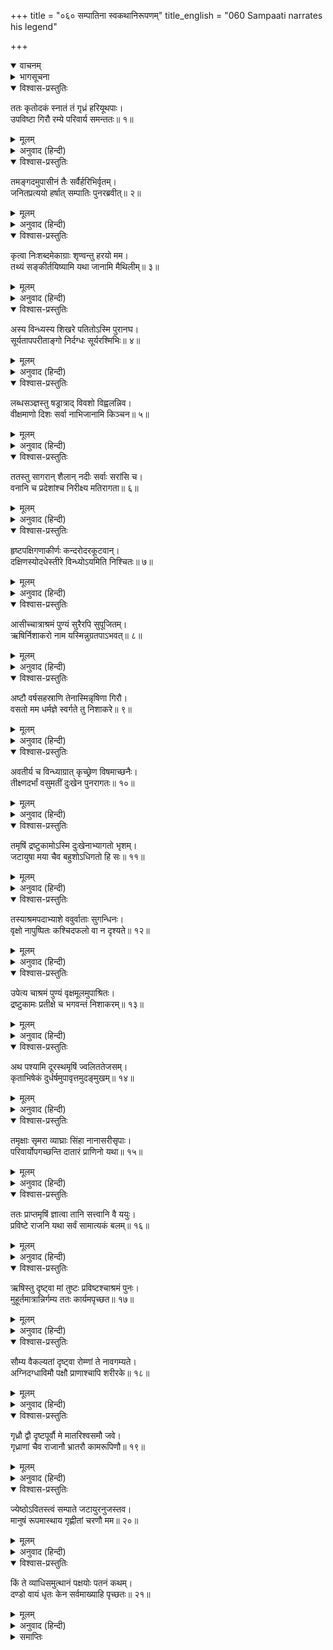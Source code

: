 +++
title = "०६० सम्पातिना स्वकथानिरूपणम्"
title_english = "060 Sampaati narrates his legend"

+++
<details open><summary>वाचनम्</summary>
<div caption="श्रीराम-हरिसीताराममूर्ति-घनपाठिभ्यां वचनम्" class="audioEmbed" src="https://archive.org/download/Ramayana-recitation-Sriram-harisItArAmamUrti-Ghanapaati-v2/Kanda_4/Kanda_4_KSK-060-Sampaati_narrates_his_legend.mp3"></div>
</details>

<details><summary>भागसूचना</summary>

60. सम्पातिकी आत्मकथा
</details>

<details open><summary>विश्वास-प्रस्तुतिः</summary>

ततः कृतोदकं स्नातं तं गृध्रं हरियूथपाः।  
उपविष्टा गिरौ रम्ये परिवार्य समन्ततः॥ १॥
</details>

<details><summary>मूलम्</summary>

ततः कृतोदकं स्नातं तं गृध्रं हरियूथपाः।  
उपविष्टा गिरौ रम्ये परिवार्य समन्ततः॥ १॥
</details>

<details><summary>अनुवाद (हिन्दी)</summary>

गृध्रराज सम्पाति अपने भाईको जलाञ्जलि देकर जब स्नान कर चुके, तब उस रमणीय पर्वतपर वे समस्त वानरयूथपति उन्हें चारों ओरसे घेरकर बैठ गये॥ १॥
</details>

<details open><summary>विश्वास-प्रस्तुतिः</summary>

तमङ्गदमुपासीनं तैः सर्वैर्हरिभिर्वृतम्।  
जनितप्रत्ययो हर्षात् सम्पातिः पुनरब्रवीत्॥ २॥
</details>

<details><summary>मूलम्</summary>

तमङ्गदमुपासीनं तैः सर्वैर्हरिभिर्वृतम्।  
जनितप्रत्ययो हर्षात् सम्पातिः पुनरब्रवीत्॥ २॥
</details>

<details><summary>अनुवाद (हिन्दी)</summary>

उन समस्त वानरोंसे घिरे हुए अङ्गद उनके पास बैठे थे। सम्पातिने सबके हृदयमें अपनी ओरसे विश्वास पैदा कर दिया था। वे हर्षोत्फुल्ल होकर फिर इस प्रकार कहने लगे—॥ २॥
</details>

<details open><summary>विश्वास-प्रस्तुतिः</summary>

कृत्वा निःशब्दमेकाग्राः शृण्वन्तु हरयो मम।  
तथ्यं सङ्कीर्तयिष्यामि यथा जानामि मैथिलीम्॥ ३॥
</details>

<details><summary>मूलम्</summary>

कृत्वा निःशब्दमेकाग्राः शृण्वन्तु हरयो मम।  
तथ्यं सङ्कीर्तयिष्यामि यथा जानामि मैथिलीम्॥ ३॥
</details>

<details><summary>अनुवाद (हिन्दी)</summary>

‘सब वानर एकाग्रचित्त एवं मौन होकर मेरी बात सुनो। मैं मिथिलेशकुमारीको जिस प्रकार जानता हूँ, वह सारा प्रसङ्ग ठीक-ठीक बता रहा हूँ॥ ३॥
</details>

<details open><summary>विश्वास-प्रस्तुतिः</summary>

अस्य विन्ध्यस्य शिखरे पतितोऽस्मि पुरानघ।  
सूर्यतापपरीताङ्गो निर्दग्धः सूर्यरश्मिभिः॥ ४॥
</details>

<details><summary>मूलम्</summary>

अस्य विन्ध्यस्य शिखरे पतितोऽस्मि पुरानघ।  
सूर्यतापपरीताङ्गो निर्दग्धः सूर्यरश्मिभिः॥ ४॥
</details>

<details><summary>अनुवाद (हिन्दी)</summary>

‘निष्पाप अङ्गद! प्राचीन कालमें मैं सूर्यकी किरणोंसे झुलसकर इस विन्ध्यपर्वतके शिखरपर गिरा था। उस समय मेरे सारे अङ्ग सूर्यके प्रचण्ड तापसे संतप्त हो रहेथे॥
</details>

<details open><summary>विश्वास-प्रस्तुतिः</summary>

लब्धसञ्ज्ञस्तु षड्रात्राद् विवशो विह्वलन्निव।  
वीक्षमाणो दिशः सर्वा नाभिजानामि किञ्चन॥ ५॥
</details>

<details><summary>मूलम्</summary>

लब्धसञ्ज्ञस्तु षड्रात्राद् विवशो विह्वलन्निव।  
वीक्षमाणो दिशः सर्वा नाभिजानामि किञ्चन॥ ५॥
</details>

<details><summary>अनुवाद (हिन्दी)</summary>

‘छः रातें बीतनेपर जब मुझे होश हुआ और मैं विवश एवं विह्वल-सा होकर सम्पूर्ण दिशाओंकी ओर देखने लगा, तब सहसा किसी भी वस्तुको मैं पहचान न सका॥ ५॥
</details>

<details open><summary>विश्वास-प्रस्तुतिः</summary>

ततस्तु सागरान् शैलान् नदीः सर्वाः सरांसि च।  
वनानि च प्रदेशांश्च निरीक्ष्य मतिरागता॥ ६॥
</details>

<details><summary>मूलम्</summary>

ततस्तु सागरान् शैलान् नदीः सर्वाः सरांसि च।  
वनानि च प्रदेशांश्च निरीक्ष्य मतिरागता॥ ६॥
</details>

<details><summary>अनुवाद (हिन्दी)</summary>

‘तदनन्तर धीरे-धीरे समुद्र, पर्वत, समस्त नदी, सरोवर, वन और यहाँके विभिन्न प्रदेशोंपर दृष्टि डाली, तब मेरी स्मरण-शक्ति लौटी॥ ६॥
</details>

<details open><summary>विश्वास-प्रस्तुतिः</summary>

हृष्टपक्षिगणाकीर्णः कन्दरोदरकूटवान्।  
दक्षिणस्योदधेस्तीरे विन्ध्योऽयमिति निश्चितः॥ ७॥
</details>

<details><summary>मूलम्</summary>

हृष्टपक्षिगणाकीर्णः कन्दरोदरकूटवान्।  
दक्षिणस्योदधेस्तीरे विन्ध्योऽयमिति निश्चितः॥ ७॥
</details>

<details><summary>अनुवाद (हिन्दी)</summary>

‘फिर मैंने निश्चय किया कि यह दक्षिण समुद्रके तटपर स्थित विन्ध्यपर्वत है, जो हर्षोत्फुल्ल विहंगमोंके समुदायसे व्याप्त है। यहाँ बहुत-सी कन्दराएँ, गुफाएँ और शिखर हैं॥ ७॥
</details>

<details open><summary>विश्वास-प्रस्तुतिः</summary>

आसीच्चात्राश्रमं पुण्यं सुरैरपि सुपूजितम्।  
ऋषिर्निशाकरो नाम यस्मिन्नुग्रतपाऽभवत्॥ ८॥
</details>

<details><summary>मूलम्</summary>

आसीच्चात्राश्रमं पुण्यं सुरैरपि सुपूजितम्।  
ऋषिर्निशाकरो नाम यस्मिन्नुग्रतपाऽभवत्॥ ८॥
</details>

<details><summary>अनुवाद (हिन्दी)</summary>

‘पूर्वकालमें यहाँ एक पवित्र आश्रम था, जिसका देवता भी बड़ा सम्मान करते थे। उस आश्रममें निशाकर (चन्द्रमा) नामधारी एक ऋषि रहते थे, जो बड़े ही उग्र तपस्वी थे॥
</details>

<details open><summary>विश्वास-प्रस्तुतिः</summary>

अष्टौ वर्षसहस्राणि तेनास्मिन्नृषिणा गिरौ।  
वसतो मम धर्मज्ञे स्वर्गते तु निशाकरे॥ ९॥
</details>

<details><summary>मूलम्</summary>

अष्टौ वर्षसहस्राणि तेनास्मिन्नृषिणा गिरौ।  
वसतो मम धर्मज्ञे स्वर्गते तु निशाकरे॥ ९॥
</details>

<details><summary>अनुवाद (हिन्दी)</summary>

‘वे धर्मज्ञ निशाकर मुनि अब स्वर्गवासी हो चुके हैं। उन महर्षिके बिना इस पर्वतपर रहते हुए मेरे आठ हजार वर्ष बीत गये॥ ९॥
</details>

<details open><summary>विश्वास-प्रस्तुतिः</summary>

अवतीर्य च विन्ध्याग्रात् कृच्छ्रेण विषमाच्छनैः।  
तीक्ष्णदर्भां वसुमतीं दुःखेन पुनरागतः॥ १०॥
</details>

<details><summary>मूलम्</summary>

अवतीर्य च विन्ध्याग्रात् कृच्छ्रेण विषमाच्छनैः।  
तीक्ष्णदर्भां वसुमतीं दुःखेन पुनरागतः॥ १०॥
</details>

<details><summary>अनुवाद (हिन्दी)</summary>

‘होशमें आनेके बाद मैं इस पर्वतके नीचे-ऊँचे शिखरसे धीरे-धीरे बड़े कष्टके साथ भूमिपर उतरा, उस समय ऐसे स्थानपर आ पहुँचा, जहाँ तीखे कुश उगे हुए थे। फिर वहाँसे भी कष्ट सहन करता हुआ आगे बढ़ा॥ १०॥
</details>

<details open><summary>विश्वास-प्रस्तुतिः</summary>

तमृषिं द्रष्टुकामोऽस्मि दुःखेनाभ्यागतो भृशम्।  
जटायुषा मया चैव बहुशोऽधिगतो हि सः॥ ११॥
</details>

<details><summary>मूलम्</summary>

तमृषिं द्रष्टुकामोऽस्मि दुःखेनाभ्यागतो भृशम्।  
जटायुषा मया चैव बहुशोऽधिगतो हि सः॥ ११॥
</details>

<details><summary>अनुवाद (हिन्दी)</summary>

‘मैं उन महर्षिका दर्शन करना चाहता था, इसीलिये अत्यन्त कष्ट उठाकर वहाँ गया था। इसके पहले मैं और जटायु दोनों कई बार उनसे मिल चुके थे॥ ११॥
</details>

<details open><summary>विश्वास-प्रस्तुतिः</summary>

तस्याश्रमपदाभ्याशे ववुर्वाताः सुगन्धिनः।  
वृक्षो नापुष्पितः कश्चिदफलो वा न दृश्यते॥ १२॥
</details>

<details><summary>मूलम्</summary>

तस्याश्रमपदाभ्याशे ववुर्वाताः सुगन्धिनः।  
वृक्षो नापुष्पितः कश्चिदफलो वा न दृश्यते॥ १२॥
</details>

<details><summary>अनुवाद (हिन्दी)</summary>

‘उनके आश्रमके समीप सदा सुगन्धित वायु चलती थी। वहाँका कोई भी वृक्ष फल अथवा फूलसे रहित नहीं देखा जाता था॥ १२॥
</details>

<details open><summary>विश्वास-प्रस्तुतिः</summary>

उपेत्य चाश्रमं पुण्यं वृक्षमूलमुपाश्रितः।  
द्रष्टुकामः प्रतीक्षे च भगवन्तं निशाकरम्॥ १३॥
</details>

<details><summary>मूलम्</summary>

उपेत्य चाश्रमं पुण्यं वृक्षमूलमुपाश्रितः।  
द्रष्टुकामः प्रतीक्षे च भगवन्तं निशाकरम्॥ १३॥
</details>

<details><summary>अनुवाद (हिन्दी)</summary>

‘उस पवित्र आश्रमपर पहुँचकर मैं एक वृक्षके नीचे ठहर गया और भगवान् निशाकरके दर्शनकी इच्छासे उनके आनेकी प्रतीक्षा करने लगा॥ १३॥
</details>

<details open><summary>विश्वास-प्रस्तुतिः</summary>

अथ पश्यामि दूरस्थमृषिं ज्वलिततेजसम्।  
कृताभिषेकं दुर्धर्षमुपावृत्तमुदङ्मुखम्॥ १४॥
</details>

<details><summary>मूलम्</summary>

अथ पश्यामि दूरस्थमृषिं ज्वलिततेजसम्।  
कृताभिषेकं दुर्धर्षमुपावृत्तमुदङ्मुखम्॥ १४॥
</details>

<details><summary>अनुवाद (हिन्दी)</summary>

‘थोड़ी ही देरमें महर्षि मुझे दूरसे आते दिखायी दिये। वे अपने तेजसे दिप रहे थे और स्नान करके उत्तरकी ओर लौटे आ रहे थे। उनका तिरस्कार करना किसीके लिये भी कठिन था॥ १४॥
</details>

<details open><summary>विश्वास-प्रस्तुतिः</summary>

तमृक्षाः सृमरा व्याघ्राः सिंहा नानासरीसृपाः।  
परिवार्योपगच्छन्ति दातारं प्राणिनो यथा॥ १५॥
</details>

<details><summary>मूलम्</summary>

तमृक्षाः सृमरा व्याघ्राः सिंहा नानासरीसृपाः।  
परिवार्योपगच्छन्ति दातारं प्राणिनो यथा॥ १५॥
</details>

<details><summary>अनुवाद (हिन्दी)</summary>

‘अनेकानेक रीछ, हरिन, सिंह, बाघ और नाना प्रकारके सर्प उन्हें इस प्रकार घेरे आ रहे थे, जैसे याचना करनेवाले प्राणी दाताको घेरकर चलते हैं॥ १५॥
</details>

<details open><summary>विश्वास-प्रस्तुतिः</summary>

ततः प्राप्तमृषिं ज्ञात्वा तानि सत्त्वानि वै ययुः।  
प्रविष्टे राजनि यथा सर्वं सामात्यकं बलम्॥ १६॥
</details>

<details><summary>मूलम्</summary>

ततः प्राप्तमृषिं ज्ञात्वा तानि सत्त्वानि वै ययुः।  
प्रविष्टे राजनि यथा सर्वं सामात्यकं बलम्॥ १६॥
</details>

<details><summary>अनुवाद (हिन्दी)</summary>

‘ऋषिको आश्रमपर आया जान वे सभी प्राणी लौट गये। ठीक उसी तरह, जैसे राजाके अपने महलमें चले जानेपर मन्त्रीसहित सारी सेना अपने-अपने विश्रामस्थानको लौट जाती है॥ १६॥
</details>

<details open><summary>विश्वास-प्रस्तुतिः</summary>

ऋषिस्तु दृष्ट्वा मां तुष्टः प्रविष्टश्चाश्रमं पुनः।  
मुहूर्तमात्रान्निर्गम्य ततः कार्यमपृच्छत॥ १७॥
</details>

<details><summary>मूलम्</summary>

ऋषिस्तु दृष्ट्वा मां तुष्टः प्रविष्टश्चाश्रमं पुनः।  
मुहूर्तमात्रान्निर्गम्य ततः कार्यमपृच्छत॥ १७॥
</details>

<details><summary>अनुवाद (हिन्दी)</summary>

‘ऋषि मुझे देखकर बड़े प्रसन्न हुए और अपने आश्रममें प्रवेश करके पुनः दो ही घड़ीमें बाहर निकल आये। फिर पास आकर उन्होंने मेरे आनेका प्रयोजन पूछा—॥ १७॥
</details>

<details open><summary>विश्वास-प्रस्तुतिः</summary>

सौम्य वैकल्यतां दृष्ट्वा रोम्णां ते नावगम्यते।  
अग्निदग्धाविमौ पक्षौ प्राणाश्चापि शरीरके॥ १८॥
</details>

<details><summary>मूलम्</summary>

सौम्य वैकल्यतां दृष्ट्वा रोम्णां ते नावगम्यते।  
अग्निदग्धाविमौ पक्षौ प्राणाश्चापि शरीरके॥ १८॥
</details>

<details><summary>अनुवाद (हिन्दी)</summary>

‘वे बोले—‘सौम्य! तुम्हारे रोएँ गिर गये और दोनों पंख जल गये हैं। इसका कारण नहीं जान पड़ता। इतनेपर भी तुम्हारे शरीरमें प्राण टिके हुए हैं॥ १८॥
</details>

<details open><summary>विश्वास-प्रस्तुतिः</summary>

गृध्रौ द्वौ दृष्टपूर्वौ मे मातरिश्वसमौ जवे।  
गृध्राणां चैव राजानौ भ्रातरौ कामरूपिणौ॥ १९॥
</details>

<details><summary>मूलम्</summary>

गृध्रौ द्वौ दृष्टपूर्वौ मे मातरिश्वसमौ जवे।  
गृध्राणां चैव राजानौ भ्रातरौ कामरूपिणौ॥ १९॥
</details>

<details><summary>अनुवाद (हिन्दी)</summary>

‘मैंने पहले वायुके समान वेगशाली दो गीधोंको देखा है। वे दोनों परस्पर भाई और इच्छानुसार रूप धारण करनेवाले थे। साथ ही वे गीधोंके राजा भी थे॥ १९॥
</details>

<details open><summary>विश्वास-प्रस्तुतिः</summary>

ज्येष्ठोऽवितस्त्वं सम्पाते जटायुरनुजस्तव।  
मानुषं रूपमास्थाय गृह्णीतां चरणौ मम॥ २०॥
</details>

<details><summary>मूलम्</summary>

ज्येष्ठोऽवितस्त्वं सम्पाते जटायुरनुजस्तव।  
मानुषं रूपमास्थाय गृह्णीतां चरणौ मम॥ २०॥
</details>

<details><summary>अनुवाद (हिन्दी)</summary>

‘सम्पाते! मैं तुम्हें पहचान गया। तुम उन दो भाइयोंमेंसे बड़े हो। जटायु तुम्हारा छोटा भाई था। तुम दोनों मनुष्यरूप धारण करके मेरा चरण-स्पर्श किया करते थे॥ २०॥
</details>

<details open><summary>विश्वास-प्रस्तुतिः</summary>

किं ते व्याधिसमुत्थानं पक्षयोः पतनं कथम्।  
दण्डो वायं धृतः केन सर्वमाख्याहि पृच्छतः॥ २१॥
</details>

<details><summary>मूलम्</summary>

किं ते व्याधिसमुत्थानं पक्षयोः पतनं कथम्।  
दण्डो वायं धृतः केन सर्वमाख्याहि पृच्छतः॥ २१॥
</details>

<details><summary>अनुवाद (हिन्दी)</summary>

‘यह तुम्हें कौन-सा रोग लग गया है। तुम्हारे दोनों पंख कैसे गिर गये? किसीने दण्ड तो नहीं दिया है? मैं जो कुछ पूछता हूँ, वह सब तुम स्पष्टरूपसे कहो’॥ २१॥
</details>

<details><summary>समाप्तिः</summary>

इत्यार्षे श्रीमद्राणायणे वाल्मीकीये आदिकाव्ये किष्किन्धाकाण्डे षष्टितमः सर्गः॥ ६०॥  
इस प्रकार श्रीवाल्मीकिनिर्मित आर्षरामायण आदिकाव्यके किष्किन्धाकाण्डमें साठवाँ सर्ग पूरा हुआ॥ ६०॥
</details>

